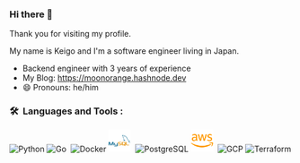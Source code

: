 ### Hi there 👋

Thank you for visiting my profile.

My name is Keigo and I'm a software engineer living in Japan.

- Backend engineer with 3 years of experience
- My Blog: https://moonorange.hashnode.dev
- 😄 Pronouns: he/him


### 🛠 &nbsp;Languages and Tools :

<p>
<img src="https://cdn.jsdelivr.net/gh/devicons/devicon/icons/python/python-original-wordmark.svg" title="Python" alt="Python" width="40" height="40"/>
<img src="https://cdn.jsdelivr.net/gh/devicons/devicon/icons/go/go-original-wordmark.svg" title="Go" alt="Go" width="40" height="40"/>&nbsp;
<img src="https://cdn.jsdelivr.net/gh/devicons/devicon/icons/docker/docker-original-wordmark.svg" title="Docker" alt="Docker" width="40" height="40"/>     
<img src="https://github.com/devicons/devicon/blob/master/icons/mysql/mysql-original-wordmark.svg" title="MySQL"  alt="MySQL" width="40" height="40"/>&nbsp;
<img src="https://cdn.jsdelivr.net/gh/devicons/devicon/icons/postgresql/postgresql-original-wordmark.svg" title="PostgreSQL"  alt="PostgreSQL" width="40" height="40"/>          
<img src="https://github.com/devicons/devicon/blob/master/icons/amazonwebservices/amazonwebservices-plain-wordmark.svg" title="AWS" alt="AWS" width="40" height="40"/>&nbsp;
<img src="https://cdn.jsdelivr.net/gh/devicons/devicon/icons/googlecloud/googlecloud-original.svg" title="GCP" alt="GCP" width="40" height="40"/>
<img src="https://cdn.jsdelivr.net/gh/devicons/devicon/icons/terraform/terraform-original-wordmark.svg" title="Terraform" alt="Terraform" width="40" height="40"/>
          

